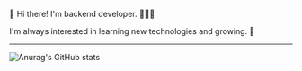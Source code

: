 👋 Hi there! I'm backend developer. 🧑🏻‍💻

I'm always interested in learning new technologies and growing. 🚀

-----

![Anurag's GitHub stats](https://github-readme-stats.vercel.app/api?username=solmoonkang&show_icons=true&theme=shadow_blue)

<!--
**solmoonkang/solmoonkang** is a ✨ _special_ ✨ repository because its `README.md` (this file) appears on your GitHub profile.

Here are some ideas to get you started:

- 🔭 I’m currently working on ...
- 🌱 I’m currently learning ...
- 👯 I’m looking to collaborate on ...
- 🤔 I’m looking for help with ...
- 💬 Ask me about ...
- 📫 How to reach me: ...
- 😄 Pronouns: ...
- ⚡ Fun fact: ...
-->

